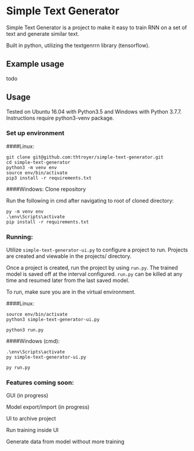 # Simple Text Generator
Simple Text Generator is a project to make it easy to train RNN on a set of text and generate similar text.

Built in python, utilizing the textgenrrn library (tensorflow).

## Example usage

todo

## Usage
Tested on Ubuntu 16.04 with Python3.5 and Windows with Python 3.7.7.  Instructions require python3-venv package.

### Set up environment
####Linux:
~~~
git clone git@github.com:thtroyer/simple-text-generator.git
cd simple-text-generator
python3 -m venv env
source env/bin/activate
pip3 install -r requirements.txt
~~~

####Windows:
Clone repository

Run the following in cmd after navigating to root of cloned directory:
~~~
py -m venv env
.\env\Scripts\activate
pip install -r requirements.txt
~~~

### Running:

Utilize `simple-text-generator-ui.py` to configure a project to run.  Projects are created and viewable in the projects/ directory.

Once a project is created, run the project by using `run.py`.  The trained model is saved off at the interval configured.  `run.py` can be killed at any time and resumed later from the last saved model.

To run, make sure you are in the virtual environment.

####Linux:
~~~
source env/bin/activate
python3 simple-text-generator-ui.py

python3 run.py
~~~

####Windows (cmd):
~~~
.\env\Scripts\activate
py simple-text-generator-ui.py

py run.py
~~~

### Features coming soon:

GUI (in progress)

Model export/import (in progress)

UI to archive project

Run training inside UI

Generate data from model without more training
